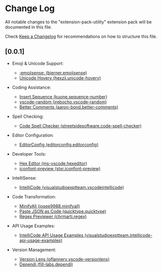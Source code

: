 # Change Log

All notable changes to the "extension-pack-utility" extension pack will be documented in this file.

Check [Keep a Changelog](http://keepachangelog.com/) for recommendations on how to structure this file.

## [0.0.1]

- Emoji & Unicode Support:
  - [:emojisense: (bierner.emojisense)](https://marketplace.visualstudio.com/items?itemName=bierner.emojisense)
  - [Unicode Hovery (hexzii.unicode-hovery)](https://marketplace.visualstudio.com/items?itemName=hexzii.unicode-hovery)

- Coding Assistance:
  - [Insert Sequence (kuone.sequence-number)](https://marketplace.visualstudio.com/items?itemName=kuone.sequence-number)
  - [vscode-random (jrebocho.vscode-random)](https://marketplace.visualstudio.com/items?itemName=jrebocho.vscode-random)
  - [Better Comments (aaron-bond.better-comments)](https://marketplace.visualstudio.com/items?itemName=aaron-bond.better-comments)

- Spell Checking:
  - [Code Spell Checker (streetsidesoftware.code-spell-checker)](https://marketplace.visualstudio.com/items?itemName=streetsidesoftware.code-spell-checker)

- Editor Configuration:
  - [EditorConfig (editorconfig.editorconfig)](https://marketplace.visualstudio.com/items?itemName=editorconfig.editorconfig)

- Developer Tools:
  - [Hex Editor (ms-vscode.hexeditor)](https://marketplace.visualstudio.com/items?itemName=ms-vscode.hexeditor)
  - [iconfont-preview (stxr.iconfont-preview)](https://marketplace.visualstudio.com/items?itemName=stxr.iconfont-preview)

- IntelliSense:
  - [IntelliCode (visualstudioexptteam.vscodeintellicode)](https://marketplace.visualstudio.com/items?itemName=visualstudioexptteam.vscodeintellicode)

- Code Transformation:
  - [MinifyAll (josee9988.minifyall)](https://marketplace.visualstudio.com/items?itemName=josee9988.minifyall)
  - [Paste JSON as Code (quicktype.quicktype)](https://marketplace.visualstudio.com/items?itemName=quicktype.quicktype)
  - [Regex Previewer (chrmarti.regex)](https://marketplace.visualstudio.com/items?itemName=chrmarti.regex)

- API Usage Examples:
  - [IntelliCode API Usage Examples (visualstudioexptteam.intellicode-api-usage-examples)](https://marketplace.visualstudio.com/items?itemName=visualstudioexptteam.intellicode-api-usage-examples)

- Version Management:
  - [Version Lens (pflannery.vscode-versionlens)](https://marketplace.visualstudio.com/items?itemName=pflannery.vscode-versionlens)
  - [Dependi (fill-labs.dependi)](https://marketplace.visualstudio.com/items?itemName=fill-labs.dependi)
